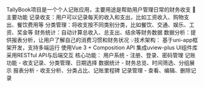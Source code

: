 TallyBook项目是一个个人记账应用，主要用途是帮助用户管理日常的财务收支
🎯 主要功能
记录收支：用户可以记录每天的收入和支出，比如工资收入、购物支出、餐饮费用等
分类管理：将收支按不同类别分类，比如餐饮、交通、娱乐、工资、奖金等
财务统计：自动计算总收入、总支出、结余等财务数据
数据分析：提供报表分析，让用户了解自己的消费习惯和财务状况
💡技术架构：
基于uni-app框架开发，支持多端运行
使用Vue 3 + Composition API
集成uview-plus UI组件库
采用RESTful API与后端交互
核心功能：
用户系统 - 注册、登录、密码管理
记账功能 - 收支记录、分类管理、日期选择
数据统计 - 财务总览、时间筛选、分组展示
报表分析 - 收支分析、分类占比、记账里程碑
记录管理 - 查看、编辑、删除记录
